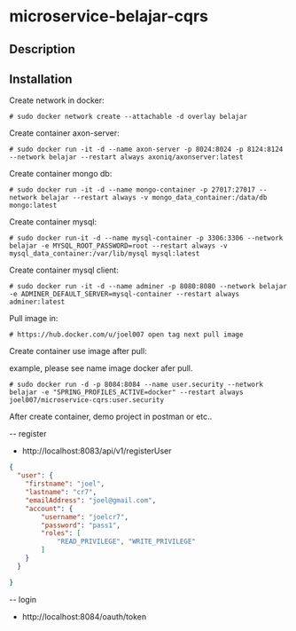 # microservice-belajar-cqrs

## Description

## Installation
Create network in docker:

``` 
# sudo docker network create --attachable -d overlay belajar 
```

Create container axon-server:

``` 
# sudo docker run -it -d --name axon-server -p 8024:8024 -p 8124:8124 --network belajar --restart always axoniq/axonserver:latest 
```

Create container mongo db:

``` 
# sudo docker run -it -d --name mongo-container -p 27017:27017 --network belajar --restart always -v mongo_data_container:/data/db mongo:latest 
```

Create container mysql: 

``` 
# sudo docker run-it -d --name mysql-container -p 3306:3306 --network belajar -e MYSQL_ROOT_PASSWORD=root --restart always -v mysql_data_container:/var/lib/mysql mysql:latest 
```


Create container mysql client:

``` 
# sudo docker run -it -d --name adminer -p 8080:8080 --network belajar -e ADMINER_DEFAULT_SERVER=mysql-container --restart always adminer:latest 
```

Pull image in:

``` 
# https://hub.docker.com/u/joel007 open tag next pull image 
```

Create container use image after pull:


example, please see name image docker afer pull.

``` 
# sudo docker run -d -p 8084:8084 --name user.security --network belajar -e "SPRING_PROFILES_ACTIVE=docker" --restart always joel007/microservice-cqrs:user.security 
```

After create container, demo project in postman or etc..

-- register

* http://localhost:8083/api/v1/registerUser

```json
{
  "user": {
    "firstname": "joel",
    "lastname": "cr7",
    "emailAddress": "joel@gmail.com",
    "account": {
        "username": "joelcr7",
        "password": "pass1",
        "roles": [
            "READ_PRIVILEGE", "WRITE_PRIVILEGE"
        ]
    }
  }

}
```

-- login

* http://localhost:8084/oauth/token


